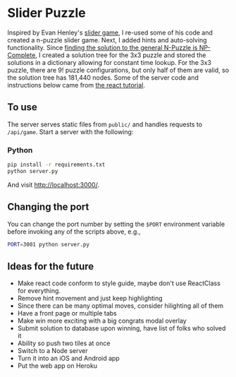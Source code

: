 # Slider Puzzle


Inspired by Evan Henley's [slider game](http://henleyedition.com/reactjs-slide-puzzle/), I re-used some of his code and created a n-puzzle slider game. Next, I added hints and auto-solving functionality. Since [finding the solution to the general N-Puzzle is NP-Complete](http://www.aaai.org/Papers/AAAI/1986/AAAI86-027.pdf), I created a solution tree for the 3x3 puzzle and stored the solutions in a dictionary allowing for constant time lookup. For the 3x3 puzzle, there are 9! puzzle configurations, but only half of them are valid, so the solution tree has 181,440 nodes. Some of the server code and instructions below came from [the react tutorial](https://github.com/reactjs/react-tutorial).

## To use

The server serves static files from `public/` and handles requests to `/api/game`. Start a server with the following:

### Python

```sh
pip install -r requirements.txt
python server.py
```

And visit <http://localhost:3000/>.

## Changing the port

You can change the port number by setting the `$PORT` environment variable before invoking any of the scripts above, e.g.,

```sh
PORT=3001 python server.py
```

## Ideas for the future
- Make react code conform to style guide, maybe don't use ReactClass for everything.
- Remove hint movement and just keep highlighting
- Since there can be many optimal moves, consider hilighting all of them
- Have a front page or multiple tabs
- Make win more exciting with a big congrats modal overlay
- Submit solution to database upon winning, have list of folks who solved it
- Ability so push two tiles at once
- Switch to a Node server
- Turn it into an iOS and Android app
- Put the web app on Heroku
